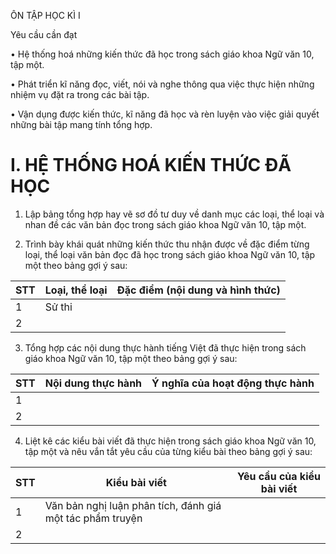ÔN TẬP HỌC KÌ I

Yêu cầu cần đạt

• Hệ thống hoá những kiến thức đã học trong sách giáo khoa Ngữ văn 10, tập một.

• Phát triển kĩ năng đọc, viết, nói và nghe thông qua việc thực hiện những nhiệm vụ đặt ra trong các bài tập.

• Vận dụng được kiến thức, kĩ năng đã học và rèn luyện vào việc giải quyết những bài tập mang tính tổng hợp.

# I. HỆ THỐNG HOÁ KIẾN THỨC ĐÃ HỌC

1. Lập bảng tổng hợp hay vẽ sơ đồ tư duy về danh mục các loại, thể loại và nhan đề các văn bản đọc trong sách giáo khoa Ngữ văn 10, tập một.

2. Trình bày khái quát những kiến thức thu nhận được về đặc điểm từng loại, thể loại văn bản đọc đã học trong sách giáo khoa Ngữ văn 10, tập một theo bảng gợi ý sau:

STT | Loại, thể loại | Đặc điểm (nội dung và hình thức)
--- | -------------- | ----------------------------------
1   | Sử thi         |
2   |                |

3. Tổng hợp các nội dung thực hành tiếng Việt đã thực hiện trong sách giáo khoa Ngữ văn 10, tập một theo bảng gợi ý sau:

STT | Nội dung thực hành | Ý nghĩa của hoạt động thực hành
--- | ------------------- | ---------------------------------
1   |                     |
2   |                     |

4. Liệt kê các kiểu bài viết đã thực hiện trong sách giáo khoa Ngữ văn 10, tập một và nêu vắn tắt yêu cầu của từng kiểu bài theo bảng gợi ý sau:

STT | Kiểu bài viết | Yêu cầu của kiểu bài viết
--- | ------------- | ---------------------------
1   | Văn bản nghị luận phân tích, đánh giá một tác phẩm truyện |
2   |               |